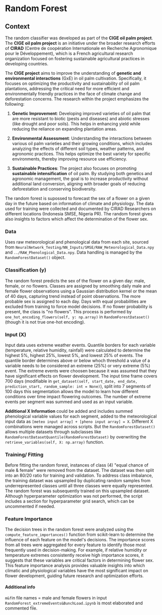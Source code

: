 # Random Forest

## Context

The random classifier was developed as part of the **CIGE oil palm project**. The **CIGE oil palm project** is an initiative under the broader research efforts of **CIRAD** (Centre de coopération Internationale en Recherche Agronomique pour le Développement), which is a French agricultural research organization focused on fostering sustainable agricultural practices in developing countries.

The **CIGE project** aims to improve the understanding of **genetic and environmental interactions** (GxE) in oil palm cultivation. Specifically, it focuses on optimizing the productivity and sustainability of oil palm plantations, addressing the critical need for more efficient and environmentally friendly practices in the face of climate change and deforestation concerns. The research within the project emphasizes the following:

1. **Genetic Improvement**: Developing improved varieties of oil palm that are more resistant to biotic (pests and diseases) and abiotic stresses (like drought and poor soils). This helps in enhancing yield while reducing the reliance on expanding plantation areas.

2. **Environmental Assessment**: Understanding the interactions between various oil palm varieties and their growing conditions, which includes analyzing the effects of different soil types, weather patterns, and agronomic practices. This helps optimize the best variety for specific environments, thereby improving resource use efficiency.

3. **Sustainable Practices**: The project also focuses on promoting **sustainable intensification** of oil palm. By studying both genetics and agronomic management, the goal is to increase productivity without additional land conversion, aligning with broader goals of reducing deforestation and conserving biodiversity.

The random forest is supossed to forecast the sex of a flower on a given day in the future based on information of climate and physiology. The data used for training were collected and documented by CIRAD Researchers on different locations (Indonesia SMSE, Nigeria PR). The random forest gives also insights to factors which affect the determination of the flower sex.

### Data
Uses raw meteorological and phenological data from each site, sourced from `NeuralNetwork_Testing/NN_Inputs/SMSE/RAW_Meteorological_Data.npy` and `../RAW_Phenological_Data.npy`. Data handling is managed by the `RandomForestDataset()` object.

### Classification (y)
The random forest predicts the sex of the flower on a given day: male, female, or no flowers. Classes are assigned by smoothing daily male and female flower observations using a Gaussian distribution kernel or the mean of 40 days, capturing trend instead of point observations. The more probable sex is assigned to each day. Days with equal probabilities are excluded from training to force model decisions. If no flower probability is present, the class is "no flowers". This process is performed by `one_hot_encoding_flowers(self, y: np.array)` in `RandomForestDataset()` (though it is not true one-hot encoding).

### Input (X)
Input data uses extreme weather events. Quantile borders for each variable (temperature, relative humidity, rainfall) were calculated to determine the highest 5%, highest 25%, lowest 5%, and lowest 25% of events. The quantile border determines above or below whoch threshold a value of a variable needs to be considered an extreme (25%) or very extreme (5%) event. The extreme events were choosen because it was assumed that they have significant effects on flower development. The input time frame covers 700 days (modifiable in `get_dataset(self, start_date, end_date, prediction_start, random_sample: int = None)`), split into 7 segments of 100 days this segmentation allows the model to learn how different conditions over time impact flowering outcomes. The number of extreme events per segment was summed and used as an input variable.

**Additional X Information** could be added and includes summed phenological variable values for each segment, added to the meteorological input data as `[meteo input array] + [pheno input array] = X`. Different X combinations were managed across scripts. But the `RandomForestDataset()` allows multiple datasets through subclasses like `RandomForestDatasetQuantile(RandomForestDataset)` by overwriting the `retrieve_variables(self, X: np.array)` function.

### Training/ Fitting
Before fitting the random forest, instances of class (4) "equal chance of male & female" were removed from the dataset. The dataset was then split into an 80/20 ratio for training and validation. To address class imbalance, the training dataset was upsampled by duplicating random samples from underrepresented classes until all three classes were equally represented. The random forest was subsequently trained on this upsampled dataset. Although hyperparameter optimization was not performed, the script includes a section for hyperparameter grid search, which can be uncommented if needed.

### Feature Importance
The decision trees in the random forest were analyzed using the `compute_feature_importances()` function from scikit-learn to determine the influence of each feature on the model's decisions. The importance scores from all trees were aggregated for every feature to identify those most frequently used in decision-making. For example, if relative humidity or temperature extremes consistently receive high importance scores, it suggests that these variables are critical factors in determining flower sex. This feature importance analysis provides valuable insights into which climatic and physiological variables have the most significant impact on flower development, guiding future research and optimization efforts.

#### Additional info
`m&f`in file names = male and female flowers in input 
`RandomForest_extremeEvents&BunchLoad.ipynb` is most elaborated and commented file.
